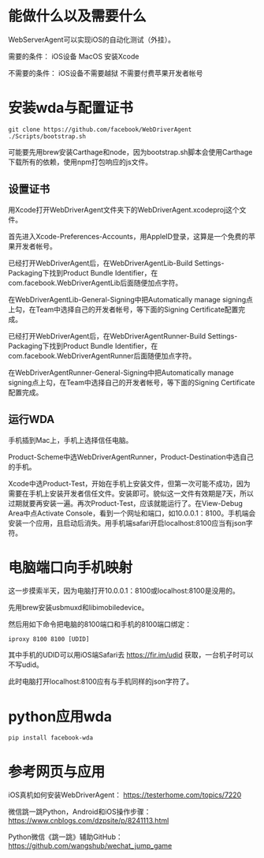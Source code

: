 # 能做什么以及需要什么

WebServerAgent可以实现iOS的自动化测试（外挂）。

需要的条件：
iOS设备
MacOS
安装Xcode

不需要的条件：
iOS设备不需要越狱
不需要付费苹果开发者帐号

# 安装wda与配置证书

```
git clone https://github.com/facebook/WebDriverAgent
./Scripts/bootstrap.sh
```
可能要先用brew安装Carthage和node，因为bootstrap.sh脚本会使用Carthage下载所有的依赖，使用npm打包响应的js文件。

## 设置证书

用Xcode打开WebDriverAgent文件夹下的WebDriverAgent.xcodeproj这个文件。

首先进入Xcode-Preferences-Accounts，用AppleID登录，这算是一个免费的苹果开发者帐号。

已经打开WebDriverAgent后，在WebDriverAgentLib-Build Settings-Packaging下找到Product Bundle Identifier，在com.facebook.WebDriverAgentLib后面随便加点字符。

在WebDriverAgentLib-General-Signing中把Automatically manage signing点上勾，在Team中选择自己的开发者帐号，等下面的Signing Certificate配置完成。

已经打开WebDriverAgent后，在WebDriverAgentRunner-Build Settings-Packaging下找到Product Bundle Identifier，在com.facebook.WebDriverAgentRunner后面随便加点字符。

在WebDriverAgentRunner-General-Signing中把Automatically manage signing点上勾，在Team中选择自己的开发者帐号，等下面的Signing Certificate配置完成。

## 运行WDA

手机插到Mac上，手机上选择信任电脑。

Product-Scheme中选WebDriverAgentRunner，Product-Destination中选自己的手机。

Xcode中选Product-Test，开始在手机上安装文件，但第一次可能不成功，因为需要在手机上安装开发者信任文件。安装即可。貌似这一文件有效期是7天，所以过期就要再安装一遍。再次Product-Test，应该就能运行了。在View-Debug Area中点Activate Console，看到一个网址和端口，如10.0.0.1：8100。手机端会安装一个应用，且启动后消失。用手机端safari开启localhost:8100应当有json字符。

# 电脑端口向手机映射

这一步摸索半天，因为电脑打开10.0.0.1：8100或localhost:8100是没用的。

先用brew安装usbmuxd和libimobiledevice。

然后用如下命令把电脑的8100端口和手机的8100端口绑定：
```
iproxy 8100 8100 [UDID]
```
其中手机的UDID可以用iOS端Safari去 https://fir.im/udid 获取，一台机子时可以不写udid。

此时电脑打开localhost:8100应有与手机同样的json字符了。

# python应用wda

```
pip install facebook-wda
```

# 参考网页与应用

iOS真机如何安装WebDriverAgent：
https://testerhome.com/topics/7220

微信跳一跳Python，Android和iOS操作步骤：
https://www.cnblogs.com/dzpsite/p/8241113.html

Python微信《跳一跳》辅助GitHub：
https://github.com/wangshub/wechat_jump_game

